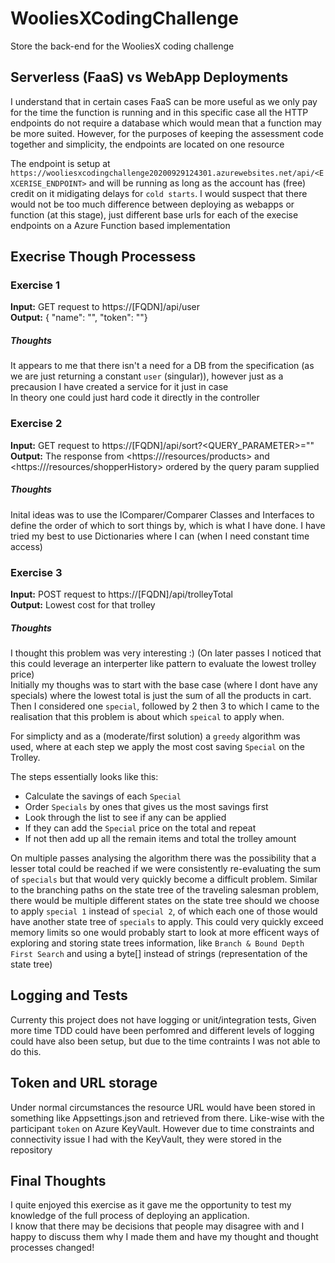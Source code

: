 # WooliesXCodingChallenge
Store the back-end for the WooliesX coding challenge

## Serverless (FaaS) vs WebApp Deployments
I understand that in certain cases FaaS can be more useful as we only pay for the time the function is running and in this specific case all the HTTP endpoints do not require a database which would mean that a function may be more suited. However, for the purposes of keeping the assessment code together and simplicity, the endpoints are located on one resource

The endpoint is setup at `https://wooliesxcodingchallenge20200929124301.azurewebsites.net/api/<EXCERISE_ENDPOINT>` and will be running as long as the account has (free) credit on it midigating delays for `cold starts`. I would suspect that there would not be too much difference between deploying as webapps or function (at this stage), just different base urls for each of the execise endpoints on a Azure Function based implementation

## Execrise Though Processess
### Exercise 1
**Input:** GET request to https://[FQDN]/api/user\
**Output:** { "name": "<NAME>", "token": "<TOKEN>"}

##### Thoughts
It appears to me that there isn't a need for a DB from the specification (as we are just returning a constant `user` (singular)), however just as a precausion I have created a service for it just in case\
In theory one could just hard code it directly in the controller

### Exercise 2
**Input:** GET request to https://[FQDN]/api/sort?<QUERY_PARAMETER>="<VALUE>"\
**Output:** The response from <https://<FQDN>/resources/products> and <https://<FQDN>/resources/shopperHistory> ordered by the query param supplied
  
##### Thoughts
Inital ideas was to use the IComparer/Comparer Classes and Interfaces to define the order of which to sort things by, which is what I have done.
I have tried my best to use Dictionaries where I can (when I need constant time access)

### Exercise 3
**Input:** POST request to https://[FQDN]/api/trolleyTotal\
**Output:** Lowest cost for that trolley
  
##### Thoughts
I thought this problem was very interesting :) (On later passes I noticed that this could leverage an interperter like pattern to evaluate the lowest trolley price)\
Initially my thoughs was to start with the base case (where I dont have any specials) where the lowest total is just the sum of all the products in cart. Then I considered one `special`, followed by 2 then 3 to which I came to the realisation that this problem is about which `speical` to apply when.

For simplicty and as a (moderate/first solution) a `greedy` algorithm was used, where at each step we apply the most cost saving `Special` on the Trolley. 

The steps essentially looks like this:
- Calculate the savings of each `Special`
- Order `Specials` by ones that gives us the most savings first
- Look through the list to see if any can be applied 
- If they can add the `Special` price on the total and repeat
- If not then add up all the remain items and total the trolley amount

On multiple passes analysing the algorithm there was the possibility that a lesser total could be reached if we were consistently re-evaluating the sum of `specials` but that would very quickly become a difficult problem. Similar to the branching paths on the state tree of the traveling salesman problem, there would be multiple different states on the state tree should we choose to apply `special 1` instead of `special 2`, of which each one of those would have another state tree of `specials` to apply. This could very quickly exceed memory limits so one would probably start to look at more efficent ways of exploring and storing state trees information, like `Branch & Bound Depth First Search` and using a byte[] instead of strings (representation of the state tree)

## Logging and Tests
Currenty this project does not have logging or unit/integration tests, Given more time TDD could have been perfomred and different levels of logging could have also been setup, but due to the time contraints I was not able to do this.

## Token and URL storage
Under normal circumstances the resource URL would have been stored in something like Appsettings.json and retrieved from there. Like-wise with the participant `token` on Azure KeyVault. However due to time constraints and connectivity issue I had with the KeyVault, they were stored in the repository

## Final Thoughts
I quite enjoyed this exercise as it gave me the opportunity to test my knowledge of the full process of deploying an application.\
I know that there may be decisions that people may disagree with and I happy to discuss them why I made them and have my thought and thought processes changed!

